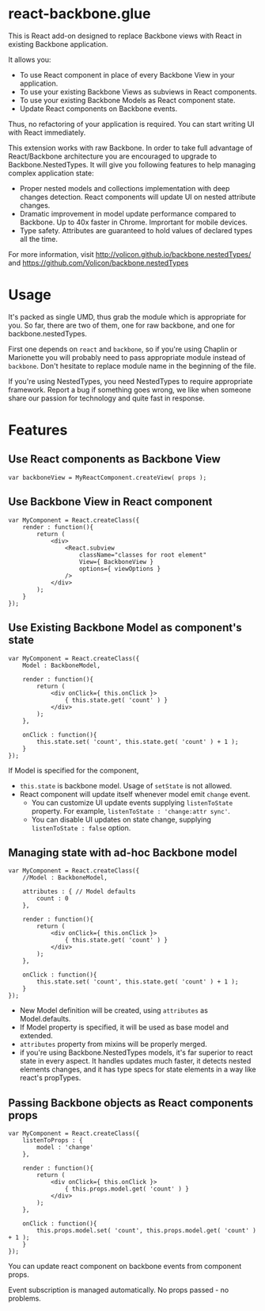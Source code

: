 # react-backbone.glue
This is React add-on designed to replace Backbone views with React in existing Backbone application.

It allows you:

- To use React component in place of every Backbone View in your application.
- To use your existing Backbone Views as subviews in React components.
- To use your existing Backbone Models as React component state.
- Update React components on Backbone events.

Thus, no refactoring of your application is required. You can start writing UI with React immediately.

This extension works with raw Backbone. In order to take full advantage of React/Backbone
architecture you are encouraged to upgrade to Backbone.NestedTypes. It will give you following 
features to help managing complex application state:

- Proper nested models and collections implementation with deep changes detection. React components will
update UI on nested attribute changes.
- Dramatic improvement in model update performance compared to Backbone. Up to 40x faster in Chrome. Imprortant for mobile devices.
- Type safety. Attributes are guaranteed to hold values of declared types all the time.

For more information, visit
http://volicon.github.io/backbone.nestedTypes/
and
https://github.com/Volicon/backbone.nestedTypes

# Usage
It's packed as single UMD, thus grab the module which is appropriate for you. So far, there are two of them, one for raw backbone, and one for backbone.nestedTypes.

First one depends on `react` and `backbone`, so if you're using Chaplin or Marionette you will
probably need to pass appropriate module instead of `backbone`. Don't hesitate to
replace module name in the beginning of the file.

If you're using NestedTypes, you need NestedTypes to require appropriate framework. Report a bug if something goes wrong, we like when someone share our passion for technology and quite fast in response.

# Features
## Use React components as Backbone View

```javscript
var backboneView = MyReactComponent.createView( props );
```

## Use Backbone View in React component

```javscript
var MyComponent = React.createClass({
	render : function(){
		return (
			<div>
				<React.subview 
					className="classes for root element"
					View={ BackboneView }
					options={ viewOptions }
				/>
			</div>
		);
	}
});
```

## Use Existing Backbone Model as component's state

```javscript
var MyComponent = React.createClass({
	Model : BackboneModel,

	render : function(){
		return (
			<div onClick={ this.onClick }>
				{ this.state.get( 'count' ) }
			</div>
		);
	},

	onClick : function(){
		this.state.set( 'count', this.state.get( 'count' ) + 1 );
	}
});
```

If Model is specified for the component,
- `this.state` is backbone model. Usage of `setState` is not allowed.
- React component will update itself whenever model emit `change` event.
	- You can customize UI update events supplying `listenToState` property. For example, `listenToState : 'change:attr sync'`.
	- You can disable UI updates on state change, supplying `listenToState : false` option.

## Managing state with ad-hoc Backbone model

```javscript
var MyComponent = React.createClass({
	//Model : BackboneModel, 

	attributes : { // Model defaults
		count : 0
	},

	render : function(){
		return (
			<div onClick={ this.onClick }>
				{ this.state.get( 'count' ) }
			</div>
		);
	},

	onClick : function(){
		this.state.set( 'count', this.state.get( 'count' ) + 1 );
	}
});
```

- New Model definition will be created, using `attributes` as Model.defaults.
- If Model property is specified, it will be used as base model and extended.
- `attributes` property from mixins will be properly merged.
- if you're using Backbone.NestedTypes models, it's far superior to react state in every aspect. It handles updates much faster, it detects nested elements changes, and it has type specs for state elements in a way like react's propTypes.

## Passing Backbone objects as React components props
```javscript
var MyComponent = React.createClass({
	listenToProps : {
		model : 'change'
	},

	render : function(){
		return (
			<div onClick={ this.onClick }>
				{ this.props.model.get( 'count' ) }
			</div>
		);
	},

	onClick : function(){
		this.props.model.set( 'count', this.props.model.get( 'count' ) + 1 );
	}
});
```

You can update react component on backbone events from component props.

Event subscription is managed automatically. No props passed - no problems.
